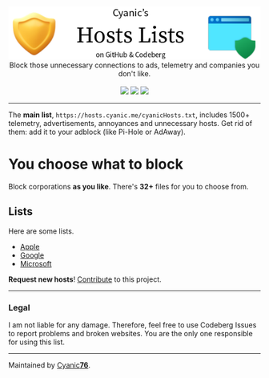 <center>
  <img src="assets/banner.png">
  <br>
  Block those unnecessary connections to ads, telemetry and companies you don't like.
  <br><br>
  <img src="https://img.shields.io/badge/-Codeberg%20Pages-339933?style=flat&logo=javascript&logoColor=white&label=Hosted%20on">
  <img src="https://img.shields.io/badge/-MIT-333333?style=flat&label=License">
  <img src="https://ci.codeberg.org/api/badges/9346/status.svg">
</center>

---

The **main list**, `https://hosts.cyanic.me/cyanicHosts.txt`, includes 1500+ telemetry, advertisements, annoyances and unnecessary hosts. Get rid of them: add it to your adblock (like Pi-Hole or AdAway).

# You choose what to block

Block corporations **as you like**. There's **32+** files for you to choose from.

## Lists

Here are some lists.

- [Apple](https://hosts.cyanic.me/corporations/Apple/apple.txt)
- [Google](https://hosts.cyanic.me/corporations/Google/google.txt)
- [Microsoft](https://hosts.cyanic.me/corporations/Microsoft/ms.txt)

**Request new hosts**! [Contribute](https://codeberg.org/Cyanic76/Hosts/wiki/Contributing) to this project.

---

### Legal

I am not liable for any damage. Therefore, feel free to use Codeberg Issues to report problems and broken websites. You are the only one responsible for using this list.

---
Maintained by [Cyanic**76**](https://cyanic.me).
